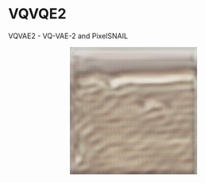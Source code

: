 # VQVQE2

VQVAE2 - VQ-VAE-2 and PixelSNAIL

<p align="center">
  <img src="VQVAE2/faces_vqvae2_generation.png">
</p>
